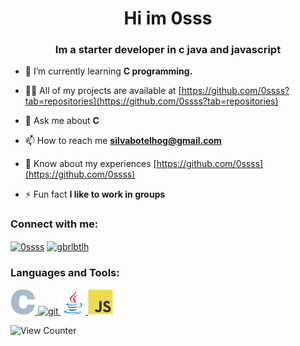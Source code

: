<h1 align="center">Hi im 0sss</h1>
<h3 align="center">Im a starter developer in c java and javascript</h3>

- 🌱 I’m currently learning **C programming.**

- 👨‍💻 All of my projects are available at [https://github.com/0ssss?tab=repositories](https://github.com/0ssss?tab=repositories)

- 💬 Ask me about **C**

- 📫 How to reach me **silvabotelhog@gmail.com**

- 📄 Know about my experiences [https://github.com/0ssss](https://github.com/0ssss)

- ⚡ Fun fact **I like to work in groups**

<h3 align="left">Connect with me:</h3>
<p align="left">
<a href="https://dev.to/0ssss" target="blank"><img align="center" src="https://cdn.jsdelivr.net/npm/simple-icons@3.0.1/icons/dev-dot-to.svg" alt="0ssss" height="30" width="40" /></a>
<a href="https://instagram.com/gbrlbtlh" target="blank"><img align="center" src="https://raw.githubusercontent.com/rahuldkjain/github-profile-readme-generator/neutral-icons/src/images/icons/Social/instagram.svg" alt="gbrlbtlh" height="30" width="40" /></a>
</p>

<h3 align="left">Languages and Tools:</h3>
<p align="left"> <a href="https://www.cprogramming.com/" target="_blank"> <img src="https://raw.githubusercontent.com/devicons/devicon/master/icons/c/c-original.svg" alt="c" width="40" height="40"/> </a> <a href="https://git-scm.com/" target="_blank"> <img src="https://www.vectorlogo.zone/logos/git-scm/git-scm-icon.svg" alt="git" width="40" height="40"/> </a> <a href="https://www.java.com" target="_blank"> <img src="https://raw.githubusercontent.com/devicons/devicon/master/icons/java/java-original.svg" alt="java" width="40" height="40"/> </a> <a href="https://developer.mozilla.org/en-US/docs/Web/JavaScript" target="_blank"> <img src="https://raw.githubusercontent.com/devicons/devicon/master/icons/javascript/javascript-original.svg" alt="javascript" width="40" height="40"/> </a> </p>

<img src="https://komarev.com/ghpvc/?username=0ssss&style=flat-square" alt="View Counter"/>
